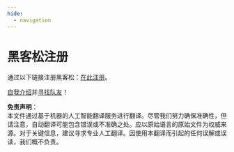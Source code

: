 ```yaml
---
hide:
  - navigation
---
```


# 黑客松注册

通过以下链接注册黑客松：[在此注册](https://developer.microsoft.com/en-us/reactor/events/25323/)。

[自我介绍](https://github.com/microsoft/AI_Agents_Hackathon/discussions/5)并[寻找队友](https://github.com/microsoft/AI_Agents_Hackathon/discussions/4)！

**免责声明**：  
本文件通过基于机器的人工智能翻译服务进行翻译。尽管我们努力确保准确性，但请注意，自动翻译可能包含错误或不准确之处。应以原始语言的原始文件为权威来源。对于关键信息，建议寻求专业人工翻译。因使用本翻译而引起的任何误解或误读，我们概不负责。